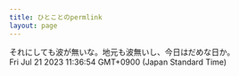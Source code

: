 ```yaml
---
title: ひとことのpermlink
layout: page
---
```

<div class="box" dt="1689907014858">
  それにしても波が無いな。地元も波無いし、今日はだめな日か。
  <div class="content is-small">Fri Jul 21 2023 11:36:54 GMT+0900 (Japan Standard Time)</div>
</div>